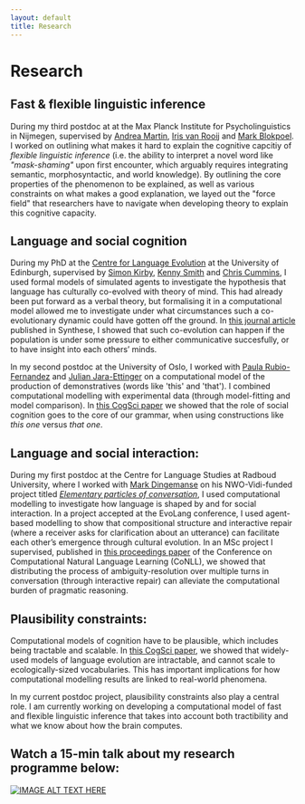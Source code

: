 ```yaml
---
layout: default
title: Research
---
```


# Research

## Fast & flexible linguistic inference

During my third postdoc at at the Max Planck Institute for Psycholinguistics in Nijmegen, supervised by [Andrea Martin](https://sites.google.com/site/aemn1011/home), [Iris van Rooij](https://irisvanrooijcogsci.com/) and [Mark Blokpoel](https://markblokpoel.com/). I worked on outlining what makes it hard to explain the cognitive capcitiy of _flexible linguistic inference_ (i.e. the ability to interpret a novel word like _"mask-shaming"_ upon first encounter, which arguably requires integrating semantic, morphosyntactic, and world knowledge). By outlining the core properties of the phenomenon to be explained, as well as various constraints on what makes a good explanation, we layed out the "force field" that researchers have to navigate when developing theory to explain this cognitive capacity.


## Language and social cognition

During my PhD at the [Centre for Language Evolution](http://www.lel.ed.ac.uk/cle/) at the University of Edinburgh, supervised by  [Simon Kirby](http://www.lel.ed.ac.uk/~simon/), [Kenny Smith](http://www.lel.ed.ac.uk/~kenny/) and [Chris Cummins](http://www.crcummins.com/), I used formal models of simulated agents to investigate the hypothesis that language has culturally co-evolved with theory of mind. This had already been put forward as a verbal theory, but formalising it in a computational model allowed me to investigate under what circumstances such a co-evolutionary dynamic could have gotten off the ground. In [this journal article](https://link.springer.com/article/10.1007/s11229-020-02798-7) published in Synthese, I showed that such co-evolution can happen if the population is under some pressure to either communicative succesfully, or to have insight into each others’ minds. 

In my second postdoc at the University of Oslo, I worked with [Paula Rubio-Fernandez](https://www.hf.uio.no/ifikk/english/people/aca/philosophy/temporary/paulorf/) and  [Julian Jara-Ettinger](https://psychology.yale.edu/people/julian-jara-ettinger) on a computational model of the production of demonstratives (words like 'this' and 'that'). I combined computational modelling with experimental data (through model-fitting and model comparison). In [this CogSci paper](https://escholarship.org/uc/item/91x62554) we showed that the role of social cognition goes to the core of our grammar, when using constructions like <i>this one</i> versus <i>that one</i>.
	
	
## Language and social interaction:
During my first postdoc at the Centre for Language Studies at Radboud University, where I worked with [Mark Dingemanse](https://markdingemanse.net/) on his NWO-Vidi-funded project titled [*Elementary particles of conversation*](https://markdingemanse.net/elpaco/),  I used computational modelling to investigate how language is shaped by and for social interaction. In a project accepted at the EvoLang conference, I used agent-based modelling to show that compositional structure and interactive repair (where a receiver asks for clarification about an utterance) can facilitate each other’s emergence through cultural evolution. In an MSc project I supervised, published in [this proceedings paper](https://aclanthology.org/2020.conll-1.14/) of the Conference on Computational Natural Language Learning (CoNLL), we showed that distributing the process of ambiguity-resolution over multiple turns in conversation (through interactive repair) can alleviate the computational burden of pragmatic reasoning.
	
	
## Plausibility constraints:
Computational models of cognition have to be plausible, which includes being tractable and scalable. In [this CogSci paper](https://escholarship.org/uc/item/021734q4), we showed that widely-used models of language evolution are intractable, and cannot scale to ecologically-sized vocabularies. This has important implications for how computational modelling results are linked to real-world phenomena. 

In my current postdoc project, plausibility constraints also play a central role. I am currently working on developing a computational model of fast and flexible linguistic inference that takes into account both tractibility and what we know about how the brain computes.
	
## Watch a 15-min talk about my research programme below:
[![IMAGE ALT TEXT HERE](https://img.youtube.com/vi/uIbiJvzXu48/0.jpg)](https://www.youtube.com/watch?v=uIbiJvzXu48)
